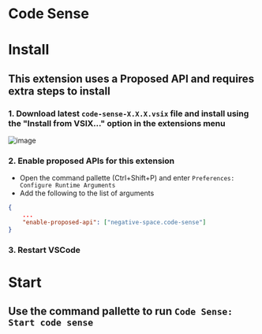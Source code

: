 # Code Sense

# Install

## This extension uses a Proposed API and requires extra steps to install


### 1. Download latest `code-sense-X.X.X.vsix` file and install using the "Install from VSIX..." option in the extensions menu

![image](https://github.com/Negative-Space-Dev/code-sense/assets/25469167/96d26b9c-6c3f-47ac-ae24-8cf43f25172b)


### 2. Enable proposed APIs for this extension

- Open the command pallette (Ctrl+Shift+P) and enter `Preferences: Configure Runtime Arguments`
- Add the following to the list of arguments

```json
{
    ...
    "enable-proposed-api": ["negative-space.code-sense"]
}
```

### 3. Restart VSCode


# Start 

## Use the command pallette to run `Code Sense: Start code sense`


